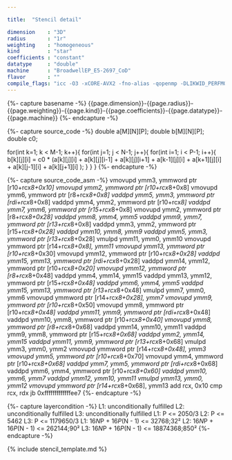 ```yaml
---

title:  "Stencil detail"

dimension    : "3D"
radius       : "1r"
weighting    : "homogeneous"
kind         : "star"
coefficients : "constant"
datatype     : "double"
machine      : "BroadwellEP_E5-2697_CoD"
flavor       : ""
compile_flags: "icc -O3 -xCORE-AVX2 -fno-alias -qopenmp -DLIKWID_PERFMON -I/mnt/opt/likwid-4.3.2/include -L/mnt/opt/likwid-4.3.2/lib -I./stempel/stempel/headers/ ./stempel/headers/timing.c ./stempel/headers/dummy.c solar_compilable.c -o stencil -llikwid"
---
```


{%- capture basename -%}
{{page.dimension}}-{{page.radius}}-{{page.weighting}}-{{page.kind}}-{{page.coefficients}}-{{page.datatype}}-{{page.machine}}
{%- endcapture -%}

{%- capture source_code -%}
double a[M][N][P];
double b[M][N][P];
double c0;

for(int k=1; k < M-1; k++){
  for(int j=1; j < N-1; j++){
    for(int i=1; i < P-1; i++){
      b[k][j][i] = c0 * (a[k][j][i]
        + a[k][j][i-1] + a[k][j][i+1]
        + a[k-1][j][i] + a[k+1][j][i]
        + a[k][j-1][i] + a[k][j+1][i]
        );
    }
  }
}
{%- endcapture -%}

{%- capture source_code_asm -%}
vmovupd ymm3, ymmword ptr [r10+rcx*8+0x10]
vmovupd ymm2, ymmword ptr [r10+rcx*8+0x8]
vmovupd ymm6, ymmword ptr [r8+rcx*8+0x8]
vaddpd ymm5, ymm3, ymmword ptr [rdi+rcx*8+0x8]
vaddpd ymm4, ymm2, ymmword ptr [r10+rcx*8]
vaddpd ymm7, ymm6, ymmword ptr [r15+rcx*8+0x8]
vmovupd ymm2, ymmword ptr [r8+rcx*8+0x28]
vaddpd ymm8, ymm4, ymm5
vaddpd ymm9, ymm7, ymmword ptr [r13+rcx*8+0x8]
vaddpd ymm3, ymm2, ymmword ptr [r15+rcx*8+0x28]
vaddpd ymm10, ymm8, ymm9
vaddpd ymm5, ymm3, ymmword ptr [r13+rcx*8+0x28]
vmulpd ymm11, ymm0, ymm10
vmovupd ymmword ptr [r14+rcx*8+0x8], ymm11
vmovupd ymm13, ymmword ptr [r10+rcx*8+0x30]
vmovupd ymm12, ymmword ptr [r10+rcx*8+0x28]
vaddpd ymm15, ymm13, ymmword ptr [rdi+rcx*8+0x28]
vaddpd ymm14, ymm12, ymmword ptr [r10+rcx*8+0x20]
vmovupd ymm12, ymmword ptr [r8+rcx*8+0x48]
vaddpd ymm4, ymm14, ymm15
vaddpd ymm13, ymm12, ymmword ptr [r15+rcx*8+0x48]
vaddpd ymm6, ymm4, ymm5
vaddpd ymm15, ymm13, ymmword ptr [r13+rcx*8+0x48]
vmulpd ymm7, ymm0, ymm6
vmovupd ymmword ptr [r14+rcx*8+0x28], ymm7
vmovupd ymm9, ymmword ptr [r10+rcx*8+0x50]
vmovupd ymm8, ymmword ptr [r10+rcx*8+0x48]
vaddpd ymm11, ymm9, ymmword ptr [rdi+rcx*8+0x48]
vaddpd ymm10, ymm8, ymmword ptr [r10+rcx*8+0x40]
vmovupd ymm8, ymmword ptr [r8+rcx*8+0x68]
vaddpd ymm14, ymm10, ymm11
vaddpd ymm9, ymm8, ymmword ptr [r15+rcx*8+0x68]
vaddpd ymm2, ymm14, ymm15
vaddpd ymm11, ymm9, ymmword ptr [r13+rcx*8+0x68]
vmulpd ymm3, ymm0, ymm2
vmovupd ymmword ptr [r14+rcx*8+0x48], ymm3
vmovupd ymm5, ymmword ptr [r10+rcx*8+0x70]
vmovupd ymm4, ymmword ptr [r10+rcx*8+0x68]
vaddpd ymm7, ymm5, ymmword ptr [rdi+rcx*8+0x68]
vaddpd ymm6, ymm4, ymmword ptr [r10+rcx*8+0x60]
vaddpd ymm10, ymm6, ymm7
vaddpd ymm12, ymm10, ymm11
vmulpd ymm13, ymm0, ymm12
vmovupd ymmword ptr [r14+rcx*8+0x68], ymm13
add rcx, 0x10
cmp rcx, rdx
jb 0xfffffffffffffee7
{%- endcapture -%}


{%- capture layercondition -%}
L1: unconditionally fulfilled
L2: unconditionally fulfilled
L3: unconditionally fulfilled
L1: P <= 2050/3
L2: P <= 5462
L3: P <= 1179650/3
L1: 16*N*P + 16*P*(N - 1) <= 32768;32²
L2: 16*N*P + 16*P*(N - 1) <= 262144;90²
L3: 16*N*P + 16*P*(N - 1) <= 18874368;850²
{%- endcapture -%}

{% include stencil_template.md %}

